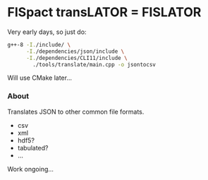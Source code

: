 # FISpact transLATOR = FISLATOR

Very early days, so just do:

```bash
g++-8 -I./include/ \
      -I./dependencies/json/include \
      -I./dependencies/CLI11/include \
        ./tools/translate/main.cpp -o jsontocsv
```

Will use CMake later...


### About
Translates JSON to other common file formats.

- csv
- xml
- hdf5?
- tabulated?
- ...


Work ongoing...
